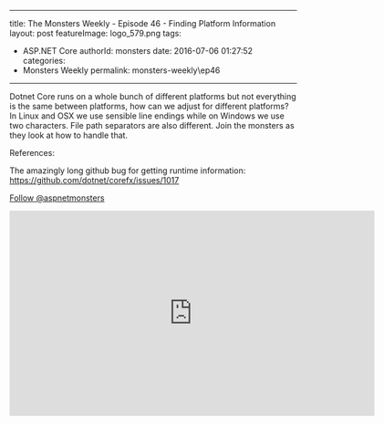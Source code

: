 
---
title: The Monsters Weekly - Episode 46 -  Finding Platform Information
layout: post
featureImage: logo_579.png
tags: 
  - ASP.NET Core
authorId: monsters
date: 2016-07-06 01:27:52
categories:
  - Monsters Weekly
permalink: monsters-weekly\ep46
---

<p>Dotnet Core runs on a whole bunch of different platforms but not everything is the same between platforms, how can we adjust for different platforms? In Linux and OSX we use sensible line endings while on Windows we use two characters. File path separators are also different. Join the monsters as they look at how to handle that.&nbsp;</p><p>References:&nbsp;</p><p>The amazingly long github bug for getting runtime information: <a href="https://github.com/dotnet/corefx/issues/1017">https://github.com/dotnet/corefx/issues/1017</a></p><p><a class="twitter-follow-button" href="https://twitter.com/aspnetmonsters">Follow @aspnetmonsters</a></p> 

<!--more-->
<iframe src='https://channel9.msdn.com/Series/aspnetmonsters/ASPNET-Monsters-Episode-46-Finding-Platform-Information/player' width='640' height='360' allowFullScreen frameBorder='0'></iframe>
